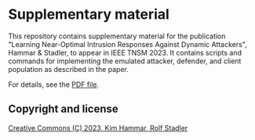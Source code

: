 # Supplementary material

This repository contains supplementary material for the publication "Learning Near-Optimal Intrusion Responses Against Dynamic Attackers", Hammar & Stadler, to appear in IEEE TNSM 2023. It contains scripts and commands for implementing the emulated attacker, defender, and client population as described in the paper.

For details, see the [PDF file](./Supplementary.pdf).

## Copyright and license

<p>
<a href="./LICENSE.md">Creative Commons (C) 2023, Kim Hammar, Rolf Stadler</a>
</p>

<p align="center">

</p>

<p align="center">


</p>
